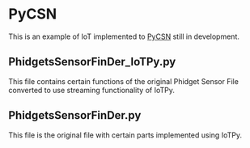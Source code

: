 # PyCSN

This is an example of IoT implemented to [PyCSN](https://github.com/jjbunn/PyCSN) still in development.

## PhidgetsSensorFinDer_IoTPy.py

This file contains certain functions of the original Phidget Sensor File converted to use streaming functionality of
IoTPy.

## PhidgetsSensorFinDer.py

This file is the original file with certain parts implemented using IoTPy.